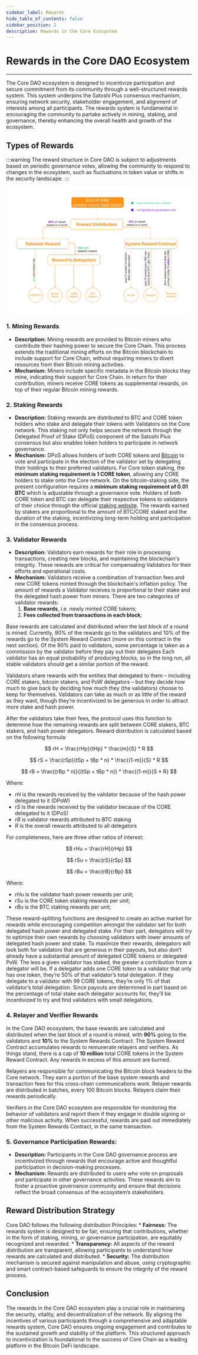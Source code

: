 ```yaml
---
sidebar_label: Rewards
hide_table_of_contents: false
sidebar_position: 2
description: Rewards in the Core Ecosystem
---
```


# Rewards in the Core DAO Ecosystem 
---

The Core DAO ecosystem is designed to incentivize participation and secure commitment from its community through a well-structured rewards system. This system underpins the Satoshi Plus consensus mechanism, ensuring network security, stakeholder engagement, and alignment of interests among all participants. The rewards system is fundamental in encouraging the community to partake actively in mining, staking, and governance, thereby enhancing the overall health and growth of the ecosystem.

## Types of Rewards

:::warning
The reward structure in Core DAO is subject to adjustments based on periodic governance votes, allowing the community to respond to changes in the ecosystem, such as fluctuations in token value or shifts in the security landscape.
:::

![rewards](../../../../static/img/validator/Reward-Distribution.png)

### 1. Mining Rewards
* **Description:** Mining rewards are provided to Bitcoin miners who contribute their hashing power to secure the Core Chain. This process extends the traditional mining efforts on the Bitcoin blockchain to include support for Core Chain, without requiring miners to divert resources from their Bitcoin mining activities.
* **Mechanism:** Miners include specific metadata in the Bitcoin blocks they mine, indicating their support for Core Chain. In return for their contribution, miners receive CORE tokens as supplemental rewards, on top of their regular Bitcoin mining rewards.

### 2. Staking Rewards
* **Description:** Staking rewards are distributed to BTC and CORE token holders who stake and delegate their tokens with Validators on the Core network. This staking not only helps secure the network through the Delegated Proof of Stake (DPoS) component of the Satoshi Plus consensus but also enables token holders to participate in network governance.
* **Mechanism:**  DPoS allows holders of both CORE tokens and [Bitcoin](../../products/btc-staking/overview.md) to vote and participate in the election of the validator set by delegating their holdings to their preferred validators. For Core token staking, the **minimum staking requirement is 1 CORE token**, allowing any CORE holders to stake onto the Core network. On the bitcoin-staking side, the present configuration requires a **minimum staking requirement of 0.01 BTC** which is adjustable through a governance vote. Holders of both CORE token and BTC can delegate their respective tokens to validators of their choice through the official [staking website](https://stake.coredao.org/). The rewards earned by stakers are proportional to the amount of BTC/CORE staked and the duration of the staking, incentivizing long-term holding and participation in the consensus process.


### 3. Validator Rewards
* **Description:** Validators earn rewards for their role in processing transactions, creating new blocks, and maintaining the blockchain's integrity. These rewards are critical for compensating Validators for their efforts and operational costs.
* **Mechanism:** Validators receive a combination of transaction fees and new CORE tokens minted through the blockchain's inflation policy. The amount of rewards a Validator receives is proportional to their stake and the delegated hash power from miners. There are two categories of validator rewards:
    1. **Base rewards**, i.e. newly minted CORE tokens;
    2. **Fees collected from transactions in each block**;

Base rewards are calculated and distributed when the last block of a round is mined. Currently, 90% of the rewards go to the validators and 10% of the rewards go to the System Reward Contract (more on this contract in the next section). Of the 90% paid to validators, some percentage is taken as a commission by the validator before they pay out their delegates Each validator has an equal probability of producing blocks, so in the long run, all stable validators should get a similar portion of the reward.

Validators share rewards with the entities that delegated to them – including CORE stakers, bitcoin stakers, and PoW delegators – but they decide how much to give back by deciding how much they (the validators) choose to keep for themselves. Validators can take as much or as little of the reward as they want, though they’re incentivized to be generous in order to attract more stake and hash power.

After the validators take their fees, the protocol uses this function to determine how the remaining rewards are split between CORE stakers, BTC stakers, and hash power delegators. Reward distribution is calculated based on the following formula: 

$$ 
    rH = \frac{rHp}{tHp} * \frac{m}{S} * R
$$

$$
    rS = \frac{rSp}{tSp + tBp * n} * \frac{(1-m)}{S} * R
$$

$$
    rB = \frac{(rBp * n)}{(tSp + tBp * n)} * \frac{(1-m)}{S * R}
$$

Where: 
* $rH$ is the rewards received by the validator because of the hash power delegated to it (DPoW)
* $rS$ is the rewards received by the validator because of the CORE delegated to it (DPoS)
* $rB$ is validator rewards attributed to BTC staking
* $R$ is the overall rewards attributed to all delegators

For completeness, here are three other ratios of interest:

$$
    rHu = \frac{rH}{rHp}
$$

$$
    rSu = \frac{rS}{rSp}
$$

$$
    rBu = \frac{rB}{rBp}
$$

Where:
* $rHu$ is the validator hash power rewards per unit;
* $rSu$ is the CORE token staking rewards per unit;
* $rBu$ is the BTC staking rewards per unit;

These reward-splitting functions are designed to create an active market for rewards while encouraging competition amongst the validator set for both delegated hash power and delegated stake. For their part, delegators will try to optimize their own rewards by choosing validators with lower amounts of delegated hash power and stake. To maximize their rewards, delegators will look both for validators that are generous in their payouts, but also don’t already have a substantial amount of delegated CORE tokens or delegated PoW. The less a given validator has staked, the greater a contribution from a delegator will be. If a delegator adds one CORE token to a validator that only has one token, they’re 50% of that validator’s total delegation. If they delegate to a validator with 99 CORE tokens, they’re only 1% of that validator’s total delegation. Since payouts are determined in part based on the percentage of total stake each delegator accounts for, they’ll be incentivized to try and find validators with small delegations.

### 4. Relayer and Verifier Rewards
In the Core DAO ecosystem, the base rewards are calculated and distributed when the last block of a round is mined, with **90%** going to the validators and **10%** to the System Rewards Contract. The System Reward Contract accumulates rewards to remunerate relayers and verifiers. As things stand, there is a cap of **10 million** total CORE tokens in the System Reward Contract. Any rewards in excess of this amount are burned.

Relayers are responsible for communicating the Bitcoin block headers to the Core network. They earn a portion of the base system rewards and transaction fees for this cross-chain communications work. Relayer rewards are distributed in batches, every 100 Bitcoin blocks. Relayers claim their rewards periodically.

Verifiers in the Core DAO ecosytem are responsible for monitoring the behavior of validators and report them if they engage in double signing or other malicious activity. When successful, rewards are paid out immediately from the System Rewards Contract, in the same transaction.

### 5. Governance Participation Rewards:
* **Description:** Participants in the Core DAO governance process are incentivized through rewards that encourage active and thoughtful participation in decision-making processes.
* **Mechanism:** Rewards are distributed to users who vote on proposals and participate in other governance activities. These rewards aim to foster a proactive governance community and ensure that decisions reflect the broad consensus of the ecosystem’s stakeholders.

## Reward Distribution Strategy
Core DAO follows the following distribution Principles:
    * **Fairness:** The rewards system is designed to be fair, ensuring that contributions, whether in the form of staking, mining, or governance participation, are equitably recognized and rewarded.
    * **Transparency:** All aspects of the reward distribution are transparent, allowing participants to understand how rewards are calculated and distributed.
    * **Security:** The distribution mechanism is secured against manipulation and abuse, using cryptographic and smart contract-based safeguards to ensure the integrity of the reward process.


## Conclusion
The rewards in the Core DAO ecosystem play a crucial role in maintaining the security, vitality, and decentralization of the network. By aligning the incentives of various participants through a comprehensive and adaptable rewards system, Core DAO ensures ongoing engagement and contributes to the sustained growth and stability of the platform. This structured approach to incentivization is foundational to the success of Core Chain as a leading platform in the Bitcoin DeFi landscape.
